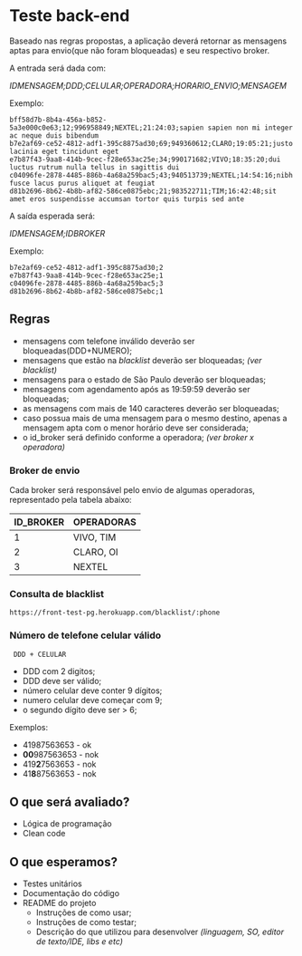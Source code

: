 # Teste back-end

Baseado nas regras propostas, a aplicação deverá retornar as mensagens aptas para envio(que não foram bloqueadas) e seu respectivo broker.

A entrada será dada com:

_IDMENSAGEM;DDD;CELULAR;OPERADORA;HORARIO_ENVIO;MENSAGEM_ 

Exemplo:
```
bff58d7b-8b4a-456a-b852-5a3e000c0e63;12;996958849;NEXTEL;21:24:03;sapien sapien non mi integer ac neque duis bibendum
b7e2af69-ce52-4812-adf1-395c8875ad30;69;949360612;CLARO;19:05:21;justo lacinia eget tincidunt eget
e7b87f43-9aa8-414b-9cec-f28e653ac25e;34;990171682;VIVO;18:35:20;dui luctus rutrum nulla tellus in sagittis dui
c04096fe-2878-4485-886b-4a68a259bac5;43;940513739;NEXTEL;14:54:16;nibh fusce lacus purus aliquet at feugiat
d81b2696-8b62-4b8b-af82-586ce0875ebc;21;983522711;TIM;16:42:48;sit amet eros suspendisse accumsan tortor quis turpis sed ante
```
A saída esperada será:

_IDMENSAGEM;IDBROKER_

Exemplo:
```
b7e2af69-ce52-4812-adf1-395c8875ad30;2
e7b87f43-9aa8-414b-9cec-f28e653ac25e;1
c04096fe-2878-4485-886b-4a68a259bac5;3
d81b2696-8b62-4b8b-af82-586ce0875ebc;1
```

## Regras

* mensagens com telefone inválido deverão ser bloqueadas(DDD+NUMERO);
* mensagens que estão na _blacklist_ deverão ser bloqueadas; _(ver blacklist)_
* mensagens para o estado de São Paulo deverão ser bloqueadas;
* mensagens com agendamento após as 19:59:59 deverão ser bloqueadas;
* as mensagens com mais de 140 caracteres deverão ser bloqueadas;
* caso possua mais de uma mensagem para o mesmo destino, apenas a mensagem apta com o menor horário deve ser considerada;
* o id_broker será definido conforme a operadora; _(ver broker x operadora)_

### Broker de envio

Cada broker será responsável pelo envio de algumas operadoras, representado pela tabela abaixo:

| ID_BROKER | OPERADORAS |
|-----------|------------|
|   1       |  VIVO, TIM |
|   2       |  CLARO, OI |
|   3       |  NEXTEL    |

### Consulta de blacklist
```
https://front-test-pg.herokuapp.com/blacklist/:phone
```

### Número de telefone celular válido

```
 DDD + CELULAR
```
* DDD com 2 digitos;
* DDD deve ser válido;
* número celular deve conter 9 dígitos;
* numero celular deve começar com 9;
* o segundo dígito deve ser > 6;

Exemplos:

* 41987563653 - ok
* **00**987563653 - nok
* 419**2**7563653 - nok
* 41**8**87563653 - nok

## O que será avaliado?

* Lógica de programação
* Clean code

## O que esperamos?
* Testes unitários
* Documentação do código
* README do projeto
	* Instruções de como usar;
	* Instruções de como testar;
	* Descrição do que utilizou para desenvolver _(linguagem, SO, editor de texto/IDE, libs e etc)_
